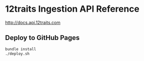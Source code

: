 # 12traits Ingestion API Reference

http://docs.api.12traits.com

## Deploy to GitHub Pages

```bash
bundle install
./deploy.sh
```